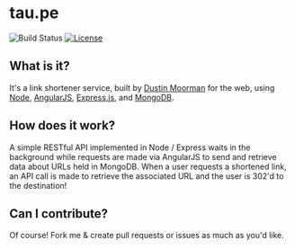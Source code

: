 tau.pe
======
![Build Status](https://api.travis-ci.org/dustinmoorman/tau.pe.png)
[![License](https://img.shields.io/badge/license-BSD-red.svg)](https://raw.githubusercontent.com/dustinmoorman/tau.pe/master/LICENSE)
## What is it?

It's a link shortener service, built by [Dustin Moorman](https://github.com/dustinmoorman) for the web, using [Node](https://github.com/joyent/node), [AngularJS](https://angularjs.org/), [Express.js](http://expressjs.com/), and [MongoDB](http://www.mongodb.org/).

## How does it work?

A simple RESTful API implemented in Node / Express waits in the background while requests are made via AngularJS to send and retrieve data about URLs held in MongoDB. When a user requests a shortened link, an API call is made to retrieve the associated URL and the user is 302'd to the destination!

## Can I contribute?

Of course! Fork me & create pull requests or issues as much as you'd like. 
